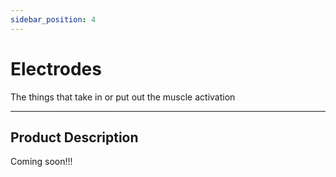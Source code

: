 ```yaml
---
sidebar_position: 4
---
```


# Electrodes

The things that take in or put out the muscle activation

---

## Product Description

Coming soon!!!